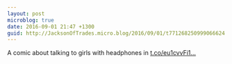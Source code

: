 ```yaml
---
layout: post
microblog: true
date: 2016-09-01 21:47 +1300
guid: http://JacksonOfTrades.micro.blog/2016/09/01/t771268250999066624.html
---
```

A comic about talking to girls with headphones in [t.co/eu1cvvFi1...](https://t.co/eu1cvvFi1U)
